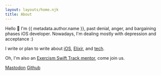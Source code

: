 ```yaml
---
layout: layouts/home.njk
title: About
---
```


<div class="max-w-lg dark:text-gray-500 space-y-4 text-md">

Hello 👋 I'm {{ metadata.author.name }}, past denial, anger, and bargaining phases iOS developer. Nowadays, I'm dealing mostly with depression and acceptance :)

I write or plan to write about <a class="underline" href="{{ '/tags/iOS' | url }}">iOS</a>, <a class="underline" href="{{ '/tags/Elixir' | url }}">Elixir</a>, and <a class="underline" href="{{ '/tags/' | url }}">tech</a>.

Oh, I'm also an <a class="underline" href="https://exercism.io/mentor/dashboard/your_solutions">Exercism Swift Track mentor</a>, come join us.

  <div class="pt-8 inline-flex flex-row space-x-4 dark:text-white">
    <a class="border-indigo-400 hover:bg-indigo-400 hover:text-white border-2 px-6 py-2" href="{{ metadata.author.twitter }}" target="_blank" rel="me">Mastodon</a>
    <a class="border-gray-900 dark:border-gray-300 hover:bg-gray-900 dark:hover:bg-gray-300 hover:text-white dark:hover:text-gray-900 border-2 px-6 py-2" href="{{ metadata.author.github }}" target="_blank">Github</a>
  </div>
</div>
